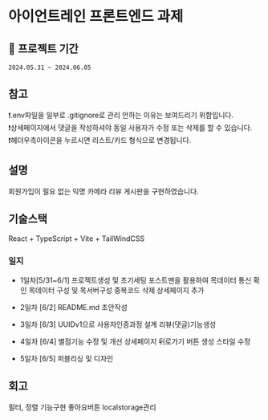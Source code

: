 # 아이언트레인 프론트엔드 과제

## 📆 프로젝트 기간

`2024.05.31 ~ 2024.06.05`

## 참고

❗️.env파일을 일부로 .gitignore로 관리 안하는 이유는 보여드리기 위함입니다. <br/>
❗️상세페이지에서 댓글을 작성하셔야 동일 사용자가 수정 또는 삭제를 할 수 있습니다. <br/>
❗️헤더우측아이콘을 누르시면 리스트/카드 형식으로 변경됩니다.

## 설명

회원가입이 필요 없는 익명 카메라 리뷰 게시판을 구현하였습니다.

## 기술스택

React + TypeScript + Vite + TailWindCSS

### 일지

- 1일차[5/31~6/1]
  프로젝트생성 및 초기세팅
  포스트맨을 활용하여 목데이터 통신 확인
  목데이터 구성 및 목서버구성
  중복코드 삭제
  상세페이지 추가
- 2일차 [6/2]
  README.md 초안작성

- 3일차 [6/3]
  UUIDv1으로 사용자인증과정 설계
  리뷰(댓글)기능생성

- 4일차 [6/4]
  별점기능 수정 및 개선
  상세페이지 뒤로가기 버튼 생성
  스타일 수정

- 5일차 [6/5]
  퍼블리싱 및 디자인

## 회고

필터, 정렬 기능구현
좋아요버튼 localstorage관리
